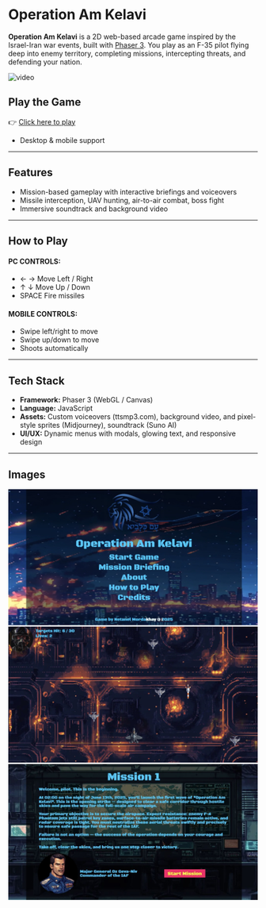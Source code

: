 # Operation Am Kelavi

**Operation Am Kelavi** is a 2D web-based arcade game inspired by the Israel-Iran war events, built with [Phaser 3](https://phaser.io/). You play as an F-35 pilot flying deep into enemy territory, completing missions, intercepting threats, and defending your nation.

![video](public/assets/preview/1.gif)

## Play the Game

👉 [Click here to play](https://am-kelavi.naticodes.com)

- Desktop & mobile support

---

## Features

- Mission-based gameplay with interactive briefings and voiceovers
- Missile interception, UAV hunting, air-to-air combat, boss fight
- Immersive soundtrack and background video

---

## How to Play

#### PC CONTROLS:

- ← → Move Left / Right
- ↑ ↓ Move Up / Down
- SPACE Fire missiles

#### MOBILE CONTROLS:

- Swipe left/right to move
- Swipe up/down to move
- Shoots automatically

---

## Tech Stack

- **Framework:** Phaser 3 (WebGL / Canvas)
- **Language:** JavaScript
- **Assets:** Custom voiceovers (ttsmp3.com), background video, and pixel-style sprites (Midjourney), soundtrack (Suno AI)
- **UI/UX:** Dynamic menus with modals, glowing text, and responsive design

---

## Images

![image1](public/assets/preview/2.jpg)
![image2](public/assets/preview/3.jpg)
![image3](public/assets/preview/4.jpg)
